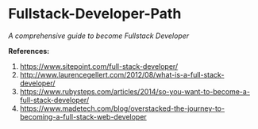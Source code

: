 # Fullstack-Developer-Path
*A comprehensive guide to become Fullstack Developer*

**References:**

1. https://www.sitepoint.com/full-stack-developer/
2. http://www.laurencegellert.com/2012/08/what-is-a-full-stack-developer/
3. https://www.rubysteps.com/articles/2014/so-you-want-to-become-a-full-stack-developer/
4. https://www.madetech.com/blog/overstacked-the-journey-to-becoming-a-full-stack-web-developer

